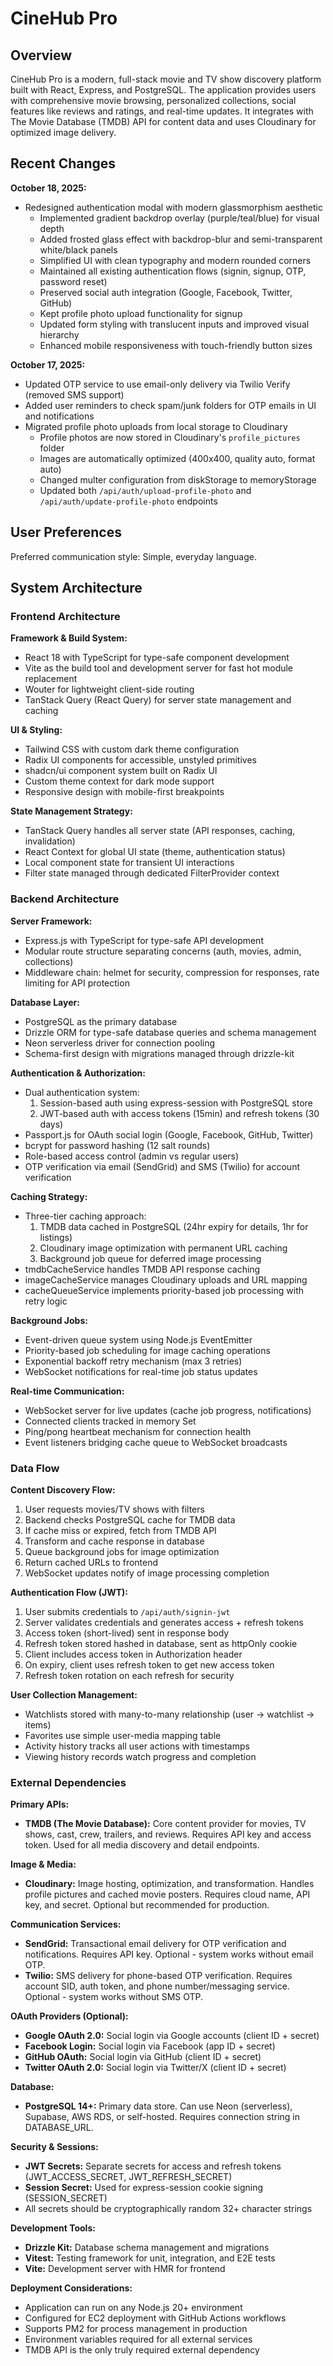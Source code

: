 # CineHub Pro

## Overview

CineHub Pro is a modern, full-stack movie and TV show discovery platform built with React, Express, and PostgreSQL. The application provides users with comprehensive movie browsing, personalized collections, social features like reviews and ratings, and real-time updates. It integrates with The Movie Database (TMDB) API for content data and uses Cloudinary for optimized image delivery.

## Recent Changes

**October 18, 2025:**
- Redesigned authentication modal with modern glassmorphism aesthetic
  - Implemented gradient backdrop overlay (purple/teal/blue) for visual depth
  - Added frosted glass effect with backdrop-blur and semi-transparent white/black panels
  - Simplified UI with clean typography and modern rounded corners
  - Maintained all existing authentication flows (signin, signup, OTP, password reset)
  - Preserved social auth integration (Google, Facebook, Twitter, GitHub)
  - Kept profile photo upload functionality for signup
  - Updated form styling with translucent inputs and improved visual hierarchy
  - Enhanced mobile responsiveness with touch-friendly button sizes

**October 17, 2025:**
- Updated OTP service to use email-only delivery via Twilio Verify (removed SMS support)
- Added user reminders to check spam/junk folders for OTP emails in UI and notifications
- Migrated profile photo uploads from local storage to Cloudinary
  - Profile photos are now stored in Cloudinary's `profile_pictures` folder
  - Images are automatically optimized (400x400, quality auto, format auto)
  - Changed multer configuration from diskStorage to memoryStorage
  - Updated both `/api/auth/upload-profile-photo` and `/api/auth/update-profile-photo` endpoints

## User Preferences

Preferred communication style: Simple, everyday language.

## System Architecture

### Frontend Architecture

**Framework & Build System:**
- React 18 with TypeScript for type-safe component development
- Vite as the build tool and development server for fast hot module replacement
- Wouter for lightweight client-side routing
- TanStack Query (React Query) for server state management and caching

**UI & Styling:**
- Tailwind CSS with custom dark theme configuration
- Radix UI components for accessible, unstyled primitives
- shadcn/ui component system built on Radix UI
- Custom theme context for dark mode support
- Responsive design with mobile-first breakpoints

**State Management Strategy:**
- TanStack Query handles all server state (API responses, caching, invalidation)
- React Context for global UI state (theme, authentication status)
- Local component state for transient UI interactions
- Filter state managed through dedicated FilterProvider context

### Backend Architecture

**Server Framework:**
- Express.js with TypeScript for type-safe API development
- Modular route structure separating concerns (auth, movies, admin, collections)
- Middleware chain: helmet for security, compression for responses, rate limiting for API protection

**Database Layer:**
- PostgreSQL as the primary database
- Drizzle ORM for type-safe database queries and schema management
- Neon serverless driver for connection pooling
- Schema-first design with migrations managed through drizzle-kit

**Authentication & Authorization:**
- Dual authentication system:
  1. Session-based auth using express-session with PostgreSQL store
  2. JWT-based auth with access tokens (15min) and refresh tokens (30 days)
- Passport.js for OAuth social login (Google, Facebook, GitHub, Twitter)
- bcrypt for password hashing (12 salt rounds)
- Role-based access control (admin vs regular users)
- OTP verification via email (SendGrid) and SMS (Twilio) for account verification

**Caching Strategy:**
- Three-tier caching approach:
  1. TMDB data cached in PostgreSQL (24hr expiry for details, 1hr for listings)
  2. Cloudinary image optimization with permanent URL caching
  3. Background job queue for deferred image processing
- tmdbCacheService handles TMDB API response caching
- imageCacheService manages Cloudinary uploads and URL mapping
- cacheQueueService implements priority-based job processing with retry logic

**Background Jobs:**
- Event-driven queue system using Node.js EventEmitter
- Priority-based job scheduling for image caching operations
- Exponential backoff retry mechanism (max 3 retries)
- WebSocket notifications for real-time job status updates

**Real-time Communication:**
- WebSocket server for live updates (cache job progress, notifications)
- Connected clients tracked in memory Set
- Ping/pong heartbeat mechanism for connection health
- Event listeners bridging cache queue to WebSocket broadcasts

### Data Flow

**Content Discovery Flow:**
1. User requests movies/TV shows with filters
2. Backend checks PostgreSQL cache for TMDB data
3. If cache miss or expired, fetch from TMDB API
4. Transform and cache response in database
5. Queue background jobs for image optimization
6. Return cached URLs to frontend
7. WebSocket updates notify of image processing completion

**Authentication Flow (JWT):**
1. User submits credentials to `/api/auth/signin-jwt`
2. Server validates credentials and generates access + refresh tokens
3. Access token (short-lived) sent in response body
4. Refresh token stored hashed in database, sent as httpOnly cookie
5. Client includes access token in Authorization header
6. On expiry, client uses refresh token to get new access token
7. Refresh token rotation on each refresh for security

**User Collection Management:**
- Watchlists stored with many-to-many relationship (user → watchlist → items)
- Favorites use simple user-media mapping table
- Activity history tracks all user actions with timestamps
- Viewing history records watch progress and completion

### External Dependencies

**Primary APIs:**
- **TMDB (The Movie Database):** Core content provider for movies, TV shows, cast, crew, trailers, and reviews. Requires API key and access token. Used for all media discovery and detail endpoints.

**Image & Media:**
- **Cloudinary:** Image hosting, optimization, and transformation. Handles profile pictures and cached movie posters. Requires cloud name, API key, and secret. Optional but recommended for production.

**Communication Services:**
- **SendGrid:** Transactional email delivery for OTP verification and notifications. Requires API key. Optional - system works without email OTP.
- **Twilio:** SMS delivery for phone-based OTP verification. Requires account SID, auth token, and phone number/messaging service. Optional - system works without SMS OTP.

**OAuth Providers (Optional):**
- **Google OAuth 2.0:** Social login via Google accounts (client ID + secret)
- **Facebook Login:** Social login via Facebook (app ID + secret)
- **GitHub OAuth:** Social login via GitHub (client ID + secret)
- **Twitter OAuth 2.0:** Social login via Twitter/X (client ID + secret)

**Database:**
- **PostgreSQL 14+:** Primary data store. Can use Neon (serverless), Supabase, AWS RDS, or self-hosted. Requires connection string in DATABASE_URL.

**Security & Sessions:**
- **JWT Secrets:** Separate secrets for access and refresh tokens (JWT_ACCESS_SECRET, JWT_REFRESH_SECRET)
- **Session Secret:** Used for express-session cookie signing (SESSION_SECRET)
- All secrets should be cryptographically random 32+ character strings

**Development Tools:**
- **Drizzle Kit:** Database schema management and migrations
- **Vitest:** Testing framework for unit, integration, and E2E tests
- **Vite:** Development server with HMR for frontend

**Deployment Considerations:**
- Application can run on any Node.js 20+ environment
- Configured for EC2 deployment with GitHub Actions workflows
- Supports PM2 for process management in production
- Environment variables required for all external services
- TMDB API is the only truly required external dependency